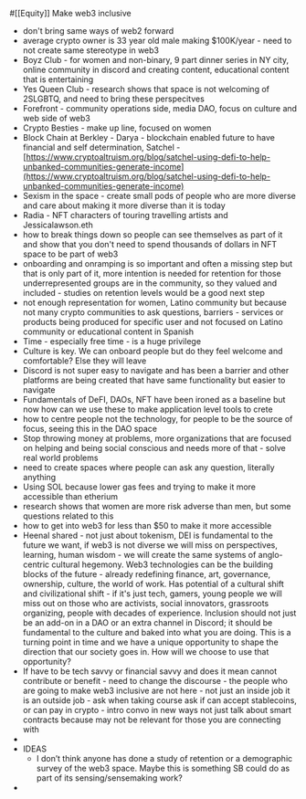 #[[Equity]] 
Make web3 inclusive
- don't bring same ways of web2 forward
- average crypto owner is 33 year old male making $100K/year - need to not create same stereotype in web3
- Boyz Club - for women and non-binary, 9 part dinner series in NY city, online community in discord and creating content, educational content that is entertaining
- Yes Queen Club - research shows that space is not welcoming of 2SLGBTQ, and need to bring these perspecitves
- Forefront - community operations side, media DAO, focus on culture and web side of web3 
- Crypto Besties - make up line, focused on women
- Block Chain at Berkley - Darya - blockchain enabled future to have financial and self determination, Satchel - [https://www.cryptoaltruism.org/blog/satchel-using-defi-to-help-unbanked-communities-generate-income](https://www.cryptoaltruism.org/blog/satchel-using-defi-to-help-unbanked-communities-generate-income) 
- Sexism in the space - create small pods of people who are more diverse and care about making it more diverse than it is today
- Radia - NFT characters of touring travelling artists and Jessicalawson.eth
- how to break things down so people can see themselves as part of it and show that you don't need to spend thousands of dollars in NFT space to be part of web3
- onboarding and onramping is so important and often a missing step but that is only part of it, more intention is needed for retention for those underrepresented groups are in the community, so they valued and included - studies on retention levels would be a good next step
- not enough representation for women, Latino community but because not many crypto communities to ask questions, barriers - services or products being produced for specific user and not focused on Latino community or educational content in Spanish
- Time - especially free time - is a huge privilege 
- Culture is key. We can onboard people but do they feel welcome and comfortable? Else they will leave 
- Discord is not super easy to navigate and has been a barrier and other platforms are being created that have same functionality but easier to navigate
- Fundamentals of DeFI, DAOs, NFT have been ironed as a baseline but now how can we use these to make application level tools to crete
- how to centre people not the technology, for people to be the source of focus, seeing this in the DAO space
- Stop throwing money at problems, more organizations that are focused on helping and being social conscious and needs more of that - solve real world problems 
- need to create spaces where people can ask any question, literally anything
- Using SOL because lower gas fees and trying to make it more accessible than etherium 
- research shows that women are more risk adverse than men, but some questions related to this
- how to get into web3 for less than $50 to make it more accessible
- Heenal shared - not just about tokenism, DEI is fundamental to the future we want, if web3 is not diverse we will miss on perspectives, learning, human wisdom - we will create the same systems of anglo-centric cultural hegemony. Web3 technologies can be the building blocks of the future - already redefining finance, art, governance, ownership, culture, the world of work. Has potential of a cultural shift and civilizational shift - if it's just tech, gamers, young people we will miss out on those who are activists, social innovators, grassroots organizing, people with decades of experience. Inclusion should not just be an add-on in a DAO or an extra channel in Discord; it should be fundamental to the culture and baked into what you are doing. This is a turning point in time and we have a unique opportunity to shape the direction that our society goes in. How will we choose to use that opportunity?
- If have to be tech savvy or financial savvy and does it mean cannot contribute or benefit - need to change the discourse - the people who are going to make web3 inclusive are not here - not just an inside job it is an outside job - ask when taking course ask if can accept stablecoins, or can pay in crypto - intro convo in new ways not just talk about smart contracts because may not be relevant for those you are connecting with
- 
- IDEAS
	- I don’t think anyone has done a study of retention or a demographic survey of the web3 space. Maybe this is something SB could do as part of its sensing/sensemaking work?
- 
